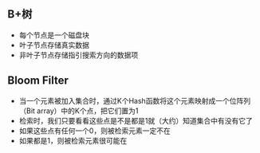 ## B+树
* 每个节点是一个磁盘块
* 叶子节点存储真实数据
* 非叶子节点存储指引搜索方向的数据项

## Bloom Filter
* 当一个元素被加入集合时，通过K个Hash函数将这个元素映射成一个位阵列（Bit array）中的K个点，把它们置为1
* 检索时，我们只要看看这些点是不是都是1就（大约）知道集合中有没有它了
* 如果这些点有任何一个0，则被检索元素一定不在
* 如果都是1，则被检索元素很可能在